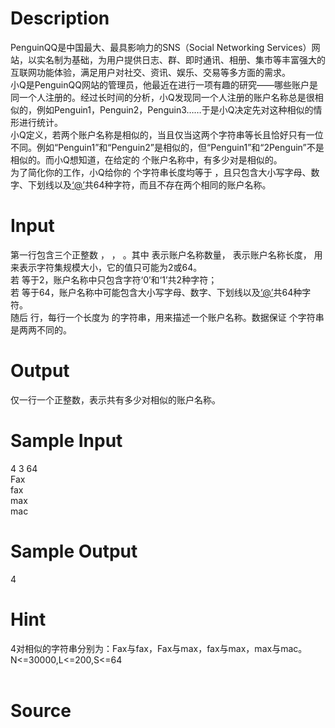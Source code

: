 
# Description

<div class="content"><p>PenguinQQ是中国最大、最具影响力的SNS（Social Networking Services）网站，以实名制为基础，为用户提供日志、群、即时通讯、相册、集市等丰富强大的互联网功能体验，满足用户对社交、资讯、娱乐、交易等多方面的需求。<br/>
小Q是PenguinQQ网站的管理员，他最近在进行一项有趣的研究——哪些账户是同一个人注册的。经过长时间的分析，小Q发现同一个人注册的账户名称总是很相似的，例如Penguin1，Penguin2，Penguin3……于是小Q决定先对这种相似的情形进行统计。<br/>
小Q定义，若两个账户名称是相似的，当且仅当这两个字符串等长且恰好只有一位不同。例如“Penguin1”和“Penguin2”是相似的，但“Penguin1”和“2Penguin”不是相似的。而小Q想知道，在给定的 个账户名称中，有多少对是相似的。<br/>
为了简化你的工作，小Q给你的 个字符串长度均等于 ，且只包含大小写字母、数字、下划线以及<a href="mailto:‘@’">‘@’</a>共64种字符，而且不存在两个相同的账户名称。</p></div>

# Input

<div class="content"><p>第一行包含三个正整数 ， ， 。其中 表示账户名称数量， 表示账户名称长度， 用来表示字符集规模大小，它的值只可能为2或64。<br/>
若 等于2，账户名称中只包含字符‘0’和‘1’共2种字符；<br/>
若 等于64，账户名称中可能包含大小写字母、数字、下划线以及<a href="mailto:‘@’">‘@’</a>共64种字符。<br/>
随后 行，每行一个长度为 的字符串，用来描述一个账户名称。数据保证 个字符串是两两不同的。</p></div>

# Output

<div class="content"><p>仅一行一个正整数，表示共有多少对相似的账户名称。</p></div>

# Sample Input

<div class="content"><span class="sampledata">4 3 64<br/>
Fax<br/>
fax<br/>
max<br/>
mac</span></div>

# Sample Output

<div class="content"><span class="sampledata">4</span></div>

# Hint

<div class="content"><p></p><p>4对相似的字符串分别为：Fax与fax，Fax与max，fax与max，max与mac。N&lt;=30000,L&lt;=200,S&lt;=64<br/><br/>
</p><p></p></div>

# Source

<div class="content"><p><a href="problemset.php?search="></a></p></div>

